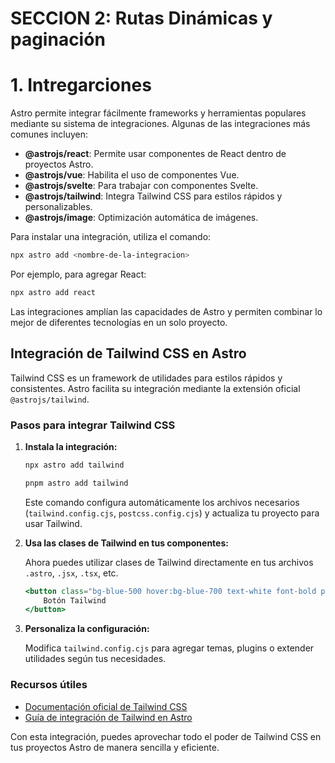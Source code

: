 # SECCION 2: Rutas Dinámicas y paginación

# 1. Intregarciones

Astro permite integrar fácilmente frameworks y herramientas populares mediante su sistema de integraciones. Algunas de las integraciones más comunes incluyen:

-   **@astrojs/react**: Permite usar componentes de React dentro de proyectos Astro.
-   **@astrojs/vue**: Habilita el uso de componentes Vue.
-   **@astrojs/svelte**: Para trabajar con componentes Svelte.
-   **@astrojs/tailwind**: Integra Tailwind CSS para estilos rápidos y personalizables.
-   **@astrojs/image**: Optimización automática de imágenes.

Para instalar una integración, utiliza el comando:

```bash
npx astro add <nombre-de-la-integracion>
```

Por ejemplo, para agregar React:

```bash
npx astro add react
```

Las integraciones amplían las capacidades de Astro y permiten combinar lo mejor de diferentes tecnologías en un solo proyecto.

## Integración de Tailwind CSS en Astro

Tailwind CSS es un framework de utilidades para estilos rápidos y consistentes. Astro facilita su integración mediante la extensión oficial `@astrojs/tailwind`.

### Pasos para integrar Tailwind CSS

1. **Instala la integración:**

    ```bash
    npx astro add tailwind
    ```

    ```bash
    pnpm astro add tailwind
    ```

    Este comando configura automáticamente los archivos necesarios (`tailwind.config.cjs`, `postcss.config.cjs`) y actualiza tu proyecto para usar Tailwind.

2. **Usa las clases de Tailwind en tus componentes:**

    Ahora puedes utilizar clases de Tailwind directamente en tus archivos `.astro`, `.jsx`, `.tsx`, etc.

    ```jsx
    <button class="bg-blue-500 hover:bg-blue-700 text-white font-bold py-2 px-4 rounded">
        Botón Tailwind
    </button>
    ```

3. **Personaliza la configuración:**

    Modifica `tailwind.config.cjs` para agregar temas, plugins o extender utilidades según tus necesidades.

### Recursos útiles

-   [Documentación oficial de Tailwind CSS](https://tailwindcss.com/docs/installation)
-   [Guía de integración de Tailwind en Astro](https://docs.astro.build/en/guides/integrations-guide/tailwind/)

Con esta integración, puedes aprovechar todo el poder de Tailwind CSS en tus proyectos Astro de manera sencilla y eficiente.
